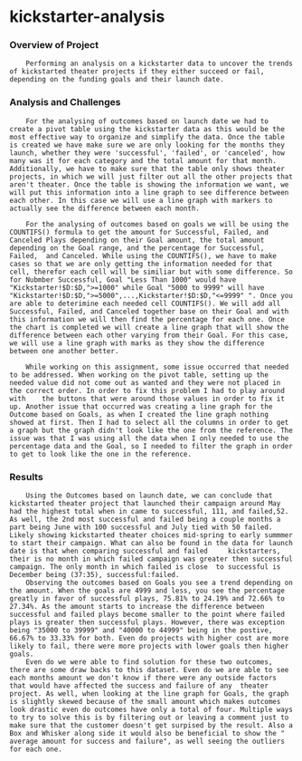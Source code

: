 # kickstarter-analysis

### Overview of Project
	    Performing an analysis on a kickstarter data to uncover the trends of kickstarted theater projects if they either succeed or fail, depending on the funding goals and their launch date.

### Analysis and Challenges
	    For the analysing of outcomes based on launch date we had to create a pivot table using the kickstarter data as this would be the most effective way to organize and simplify the data. Once the table is created we have make sure we are only looking for the months they launch, whether they were 'successful', 'failed', or 'canceled', how many was it for each category and the total amount for that month. Additionally, we have to make sure that the table only shows theater projects, in which we will just filter out all the other projects that aren't theater. Once the table is showing the information we want, we will put this information into a line graph to see difference between each other. In this case we will use a line graph with markers to actually see the difference between each month.
	
		For the analysing of outcomes based on goals we will be using the COUNTIFS() formula to get the amount for Successful, Failed, and Canceled Plays depending on their Goal amount, the total amount depending on the Goal range, and the percentage for Successful, Failed, 	and Canceled. While using the COUNTIFS(), we have to make cases so that we are only getting the information needed for that cell, therefor each cell will be similiar but with some difference. So for Nubmber Successful, Goal "Less Than 1000" would have "Kickstarter!$D:$D,">=1000"	while Goal "5000 to 9999" will have "Kickstarter!$D:$D,">=5000",...,Kickstarter!$D:$D,"<=9999" ". Once you are able to deterimine each needed cell COUNTIFS(). We will add all Successful, Failed, and Canceled together base on their Goal and with this information we will then find the percentage for each one. Once the chart is completed we will create a line graph that will show the difference between each other varying from their Goal. For this case, we will use a line graph with marks as they show the difference between one another better.
		
		While working on this assignment, some issue occurred that needed to be addressed. When working on the pivot table, setting up the needed value did not come out as wanted and they were not placed in the correct order. In order to fix this problem I had to play around with	the buttons that were around those values in order to fix it up. Another issue that occurred was creating a line graph for the Outcome based on Goals, as when I created the line graph nothing showed at first. Then I had to select all the columns in order to get a graph but the graph didn't look like the one from the reference. The issue was that I was using all the data when I only needed to use the	percentage data and the Goal, so I needed to filter the graph in order to get to look like the one in the reference.  
	
### Results
		Using the Outcomes based on launch date, we can conclude that kickstarted theater project that launched their campaign around May	had the highest total when in came to successful, 111, and failed,52. As well, the 2nd most successful and failed being a couple months a part being June with 100 successful and July tied with 50 failed. Likely showing kickstarted theater choices mid-spring to early summmer to start their campaign. What can also be found in the data for launch date is that when comparing successful and failed 	kickstarters, their is no month in which failed campaign was greater then successful campaign. The only month in which failed is close	to successful is December being (37:35), successful:failed.
		Observing the outcomes based on Goals you see a trend depending on the amount. When the goals are 4999 and less, you see the percentage greatly in favor of successful plays, 75.81% to 24.19% and 72.66% to 27.34%. As the amount starts to increase the difference between successful and failed plays become smaller to the point where failed plays is greater then successful plays. However, there was exception being "35000 to 39999" and "40000 to 44999" being in the postive, 66.67% to 33.33% for both. Even do projects with higher cost are more likely to fail, there were more projects with lower goals then higher goals.
		Even do we were able to find solution for these two outcomes, there are some draw backs to this dataset. Even do we are able to see each months amount we don't know if there were any outside factors that would have affected the success and failure of any	theater project. As well, when looking at the line graph for Goals, the graph is slightly skewed because of the small amount which makes outcomes look drastic even do outcomes have only a total of four. Multiple ways to try to solve this is by filtering out or leaving a comment just to make sure that the customer doesn't get surpised by the result. Also a Box and Whisker along side it would also be beneficial to show the " average amount for success and failure", as well seeing the outliers for each one.
